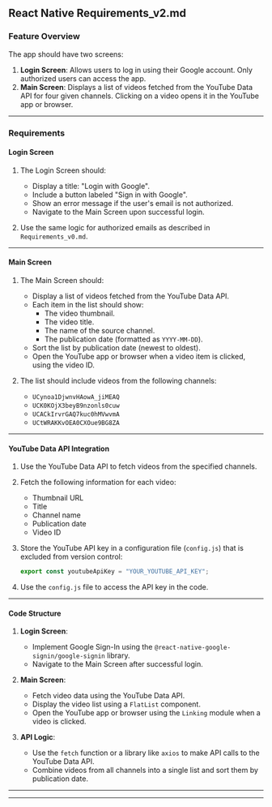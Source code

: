 ## **React Native Requirements_v2.md**

### **Feature Overview**
The app should have two screens:
1. **Login Screen**: Allows users to log in using their Google account. Only authorized users can access the app.
2. **Main Screen**: Displays a list of videos fetched from the YouTube Data API for four given channels. Clicking on a video opens it in the YouTube app or browser.

---

### **Requirements**

#### **Login Screen**
1. The Login Screen should:
   - Display a title: "Login with Google".
   - Include a button labeled "Sign in with Google".
   - Show an error message if the user's email is not authorized.
   - Navigate to the Main Screen upon successful login.

2. Use the same logic for authorized emails as described in `Requirements_v0.md`.

---

#### **Main Screen**
1. The Main Screen should:
   - Display a list of videos fetched from the YouTube Data API.
   - Each item in the list should show:
     - The video thumbnail.
     - The video title.
     - The name of the source channel.
     - The publication date (formatted as `YYYY-MM-DD`).
   - Sort the list by publication date (newest to oldest).
   - Open the YouTube app or browser when a video item is clicked, using the video ID.

2. The list should include videos from the following channels:
   - `UCynoa1DjwnvHAowA_jiMEAQ`
   - `UCK0KOjX3beyB9nzonls0cuw`
   - `UCACkIrvrGAQ7kuc0hMVwvmA`
   - `UCtWRAKKvOEA0CXOue9BG8ZA`

---

#### **YouTube Data API Integration**
1. Use the YouTube Data API to fetch videos from the specified channels.
2. Fetch the following information for each video:
   - Thumbnail URL
   - Title
   - Channel name
   - Publication date
   - Video ID

3. Store the YouTube API key in a configuration file (`config.js`) that is excluded from version control:
   ```javascript
   export const youtubeApiKey = "YOUR_YOUTUBE_API_KEY";
   ```

4. Use the `config.js` file to access the API key in the code.

---

#### **Code Structure**
1. **Login Screen**:
   - Implement Google Sign-In using the `@react-native-google-signin/google-signin` library.
   - Navigate to the Main Screen after successful login.

2. **Main Screen**:
   - Fetch video data using the YouTube Data API.
   - Display the video list using a `FlatList` component.
   - Open the YouTube app or browser using the `Linking` module when a video is clicked.

3. **API Logic**:
   - Use the `fetch` function or a library like `axios` to make API calls to the YouTube Data API.
   - Combine videos from all channels into a single list and sort them by publication date.

---

---
